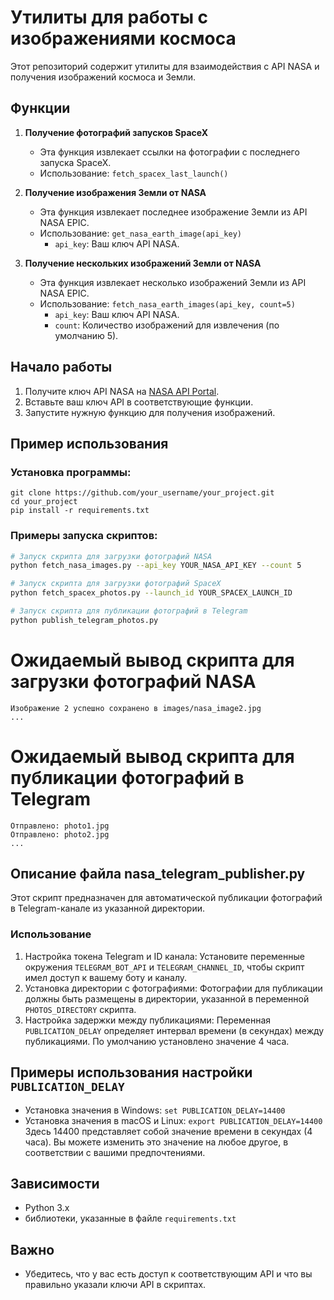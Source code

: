 # Утилиты для работы с изображениями космоса

Этот репозиторий содержит утилиты для взаимодействия с API NASA и получения изображений космоса и Земли.

## Функции

1. **Получение фотографий запусков SpaceX**
   - Эта функция извлекает ссылки на фотографии с последнего запуска SpaceX.
   - Использование: `fetch_spacex_last_launch()`

2. **Получение изображения Земли от NASA**
   - Эта функция извлекает последнее изображение Земли из API NASA EPIC.
   - Использование: `get_nasa_earth_image(api_key)`
     - `api_key`: Ваш ключ API NASA.

3. **Получение нескольких изображений Земли от NASA**
   - Эта функция извлекает несколько изображений Земли из API NASA EPIC.
   - Использование: `fetch_nasa_earth_images(api_key, count=5)`
     - `api_key`: Ваш ключ API NASA.
     - `count`: Количество изображений для извлечения (по умолчанию 5).

## Начало работы

1. Получите ключ API NASA на [NASA API Portal](https://api.nasa.gov).
2. Вставьте ваш ключ API в соответствующие функции.
3. Запустите нужную функцию для получения изображений.

## Пример использования

### Установка программы:
```
git clone https://github.com/your_username/your_project.git
cd your_project
pip install -r requirements.txt
```


### Примеры запуска скриптов:

```bash
# Запуск скрипта для загрузки фотографий NASA
python fetch_nasa_images.py --api_key YOUR_NASA_API_KEY --count 5

# Запуск скрипта для загрузки фотографий SpaceX
python fetch_spacex_photos.py --launch_id YOUR_SPACEX_LAUNCH_ID

# Запуск скрипта для публикации фотографий в Telegram
python publish_telegram_photos.py
```
# Ожидаемый вывод скрипта для загрузки фотографий NASA
```Изображение 1 успешно сохранено в images/nasa_image1.jpg
Изображение 2 успешно сохранено в images/nasa_image2.jpg
...
```
# Ожидаемый вывод скрипта для публикации фотографий в Telegram
```
Отправлено: photo1.jpg
Отправлено: photo2.jpg
...
```

## Описание файла nasa_telegram_publisher.py
Этот скрипт предназначен для автоматической публикации фотографий в Telegram-канале из указанной директории.
### Использование
1. Настройка токена Telegram и ID канала:
Установите переменные окружения `TELEGRAM_BOT_API` и 
`TELEGRAM_CHANNEL_ID`, чтобы скрипт имел доступ к вашему боту и каналу.
2. Установка директории с фотографиями:
Фотографии для публикации должны быть размещены в директории, указанной в переменной `PHOTOS_DIRECTORY` скрипта.
3. Настройка задержки между публикациями:
Переменная `PUBLICATION_DELAY` определяет интервал времени (в секундах) между публикациями. По умолчанию установлено значение 4 часа.

## Примеры использования настройки `PUBLICATION_DELAY`
* Установка значения в Windows: `set PUBLICATION_DELAY=14400`
* Установка значения в macOS и Linux: `export PUBLICATION_DELAY=14400`
Здесь 14400 представляет собой значение времени в секундах (4 часа). Вы можете изменить это значение на любое другое, в соответствии с вашими предпочтениями.

## Зависимости
* Python 3.x
* библиотеки, указанные в файле `requirements.txt`

## Важно
* Убедитесь, что у вас есть доступ к соответствующим API и что вы правильно указали ключи API в скриптах.


